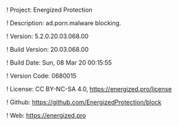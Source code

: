 ! Project: Energized Protection

! Description: ad.porn.malware blocking.

! Version: 5.2.0.20.03.068.00

! Build Version: 20.03.068.00

! Build Date: Sun, 08 Mar 20 00:15:55

! Version Code: 0680015

! License: CC BY-NC-SA 4.0, https://energized.pro/license

! Github: https://github.com/EnergizedProtection/block

! Web: https://energized.pro

